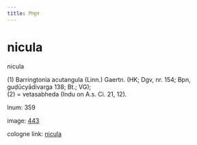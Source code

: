 ```yaml
---
title: निचुल
---
```


# nicula

nicula  <div n="P" />(1) Barringtonia acutangula (Linn.) Gaertn. (HK; Dgv, nr. 154; Bpn, <div n="lb" />guḍūcyādivarga 138; Bt.; VG); <div n="P" />(2) = vetasabheda (Indu on A.s. Ci. 21, 12).

lnum: 359

image: [443](https://www.sanskrit-lexicon.uni-koeln.de/scans/csl-apidev/servepdf.php?dict=snp&page=443)

cologne link: [nicula](https://sanskrit-lexicon.uni-koeln.de/scans/csl-apidev/getword.php?dict=snp&key=nicula)


